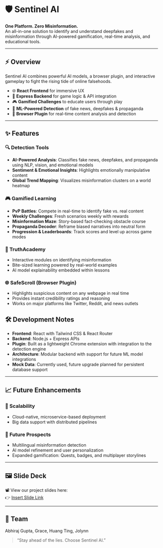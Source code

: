 # 🛡️ Sentinel AI  
**One Platform. Zero Misinformation.**  
An all-in-one solution to identify and understand deepfakes and misinformation through AI-powered gamification, real-time analysis, and educational tools.

---

## ⚡ Overview

Sentinel AI combines powerful AI models, a browser plugin, and interactive gameplay to fight the rising tide of online falsehoods.

- 🌐 **React Frontend** for immersive UX  
- 🔗 **Express Backend** for game logic & API integration  
- 🎮 **Gamified Challenges** to educate users through play  
- 🧠 **ML-Powered Detection** of fake news, deepfakes & propaganda  
- 🧩 **Browser Plugin** for real-time content analysis and detection  

---

## ✨ Features

### 🔍 Detection Tools
- **AI-Powered Analysis**: Classifies fake news, deepfakes, and propaganda using NLP, vision, and emotional models  
- **Sentiment & Emotional Insights**: Highlights emotionally manipulative content  
- **Global Trend Mapping**: Visualizes misinformation clusters on a world heatmap

### 🎮 Gamified Learning
- **PvP Battles**: Compete in real-time to identify fake vs. real content  
- **Weekly Challenges**: Fresh scenarios weekly with rewards  
- **Misinformation Maze**: Story-based fact-checking obstacle course  
- **Propaganda Decoder**: Reframe biased narratives into neutral form  
- **Progression & Leaderboards**: Track scores and level up across game modes  

### 🧠 TruthAcademy
- Interactive modules on identifying misinformation  
- Bite-sized learning powered by real-world examples  
- AI model explainability embedded within lessons  

### 🌐 SafeScroll (Browser Plugin)
- Highlights suspicious content on any webpage in real time  
- Provides instant credibility ratings and reasoning  
- Works on major platforms like Twitter, Reddit, and news outlets  



## 🛠 Development Notes

- **Frontend**: React with Tailwind CSS & React Router  
- **Backend**: Node.js + Express APIs  
- **Plugin**: Built as a lightweight Chrome extension with integration to the detection engine  
- **Architecture**: Modular backend with support for future ML model integrations  
- **Mock Data**: Currently used, future upgrade planned for persistent database support  

---

## 📈 Future Enhancements

### 🔄 Scalability
- Cloud-native, microservice-based deployment
- Big data support with distributed pipelines

### 🔮 Future Prospects
- Multilingual misinformation detection  
- AI model refinement and user personalization  
- Expanded gamification: Quests, badges, and multiplayer storylines  

---

## 🖼️ Slide Deck

📽 View our project slides here:  
👉 [Insert Slide Link]([https://your-link.com](https://www.canva.com/design/DAGg7FsNJts/XIfDTL3TFMms1KWYKWHEJA/edit?ui=eyJIIjp7IkEiOnRydWV9fQ))

---

## 👥 Team

Abhiraj Gupta, Grace, Huang Ting, Jolynn

> “Stay ahead of the lies. Choose Sentinel AI.”  
